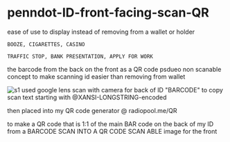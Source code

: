 # penndot-ID-front-facing-scan-QR

ease of use to display instead of removing from a wallet or holder
```
BOOZE, CIGARETTES, CASINO

TRAFFIC STOP, BANK PRESENTATION, APPLY FOR WORK
```
the barcode from the back on the front as a QR code psdueo non scanable concept to make scanning id easier than removing from wallet

![s1](https://github.com/c4pt000/penndot-ID-front-facing-scan-QR/blob/main/drivers-id.png-QR-frontscan.png.pseduo.png?raw=true)
used google lens scan with camera for back of ID "BARCODE" to copy scan text starting with @XANSI-LONGSTRING-encoded

then placed into my QR code generator @ radiopool.me/QR

to make a QR code that is 1:1 of the main BAR code on the back of my ID from a BARCODE SCAN INTO A QR CODE SCAN ABLE image for the front
